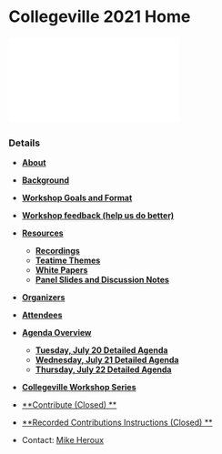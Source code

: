 
# Collegeville 2021 Home

![](assets/Collegeville21WorkshopBanner.pdf)


### Details
- [**About**](About.md)
- [**Background**](Background.md)
- [**Workshop Goals and Format**](GoalsFormat.md)

- [**Workshop feedback (help us do better)**](https://forms.gle/DuR7K2LsiPogYfk4A)

- [**Resources**](Resources.md)
  - [**Recordings**](WorkshopResources/Recordings/RecordingList.md)
  - [**Teatime Themes**](WorkshopResources/TeatimeThemes/TeatimeThemeList.md)
  - [**White Papers**](WorkshopResources/WhitePapers/WhitePaperList.md)
  - [**Panel Slides and Discussion Notes**](WorkshopResources/WorkshopSlidesNotes/WorkshopSlidesNotesList.md)

- [**Organizers**](Organizers.md)
- [**Attendees**](Attendees.md)

- [**Agenda Overview**](Agenda.md)
  - [**Tuesday, July 20 Detailed Agenda**](Agenda-Day-1.md)
  - [**Wednesday, July 21 Detailed Agenda**](Agenda-Day-2.md)
  - [**Thursday, July 22 Detailed Agenda**](Agenda-Day-3.md)

- [**Collegeville Workshop Series**](https://collegeville.github.io/Workshops/)

- [**Contribute (Closed) **](Contribute.md)
- [**Recorded Contributions Instructions (Closed) **](WorkshopResources/Recordings/Instructions.md)



- Contact: [Mike Heroux](https://maherou.github.io)
